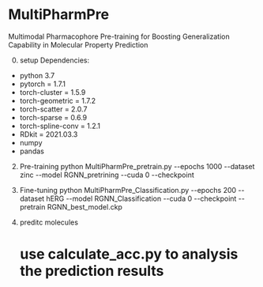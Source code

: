 # MultiPharmPre
Multimodal Pharmacophore Pre-training for Boosting Generalization Capability in Molecular Property Prediction

0. setup
Dependencies:
- python 3.7
- pytorch = 1.7.1
- torch-cluster = 1.5.9
- torch-geometric = 1.7.2
- torch-scatter = 2.0.7
- torch-sparse = 0.6.9
- torch-spline-conv = 1.2.1
- RDkit = 2021.03.3
- numpy
- pandas

2. Pre-training
   python MultiPharmPre_pretrain.py --epochs 1000 --dataset zinc --model RGNN_pretrining --cuda 0 --checkpoint

3. Fine-tuning
   python MultiPharmPre_Classification.py --epochs 200  --dataset hERG --model RGNN_Classification --cuda 0  --checkpoint --pretrain RGNN_best_model.ckp

4. preditc molecules
   # use calculate_acc.py to analysis the prediction results
